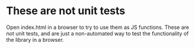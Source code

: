 # These are not unit tests

Open index.html in a browser to try to use them as JS functions. These are not unit tests, and are just a non-automated way to test the functionality of the library in a browser.
